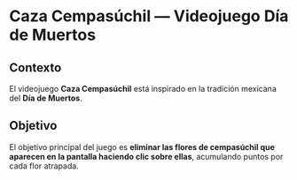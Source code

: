 # Caza Cempasúchil — Videojuego Día de Muertos

## Contexto
El videojuego **Caza Cempasúchil** está inspirado en la tradición mexicana del **Día de Muertos**.

## Objetivo
El objetivo principal del juego es **eliminar las flores de cempasúchil que aparecen en la pantalla haciendo clic sobre ellas**, acumulando puntos por cada flor atrapada.


